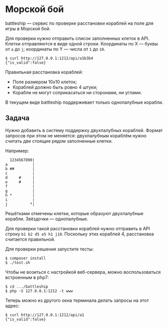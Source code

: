 Морской бой
===========

battleship — сервис по проверке расстановки кораблей на поле для игры в Морской бой.

Для проверки нужно отправить список заполненных клеток в API.
Клетки отправляются в виде одной строки.
Координаты по X — буквы от `a` до `j`; координаты по Y — числа от `1` до `10`.

    $ curl http://127.0.0.1:1212/api/a1b3b4
    {"is_valid":false}

Правильная расстановка кораблей:

 * Поле размером 10х10 клеток;
 * Кораблей должно быть ровно 4 штуки;
 * Корабли не могут соприкасаться ни сторонами, ни углами.

В текущем виде battleship поддерживает только однопалубные корабли.

Задача
------

Нужно добавить в систему поддержку двухпалубных кораблей.
Формат запросов при этом не меняется: двухпалубным кораблём нужно считать две стоящие рядом заполненные клетки.

Например:

      1234567890|
    a           |
    b ##        |
    c           |
    d     #     |
    e     #     |
    f           |
    g           |
    h *         |
    i           |
    j          *|

Решётками отмечены клетки, которые образуют двухпалубные корабли. Звёздочки — однопалубные.

Для проверки такой расстановки кораблей нужно отправить в API строку `b1 b2 d5 e5 h1 j10`.
Поскольку этих кораблей 4, расстановка считается правильной.

Для проверки решения запустите тесты:

    $ composer install
    $ ./test.sh

Чтобы не возиться с настройкой веб-сервера, можно воспользоваться встроенным в php7:

    $ cd .../battleship
    $ php -S 127.0.0.1:1212 -t www

Теперь можно из другого окна терминала делать запросы на этот адрес:

    $ curl http://127.0.0.1:1212/api/a1
    {"is_valid":false}
